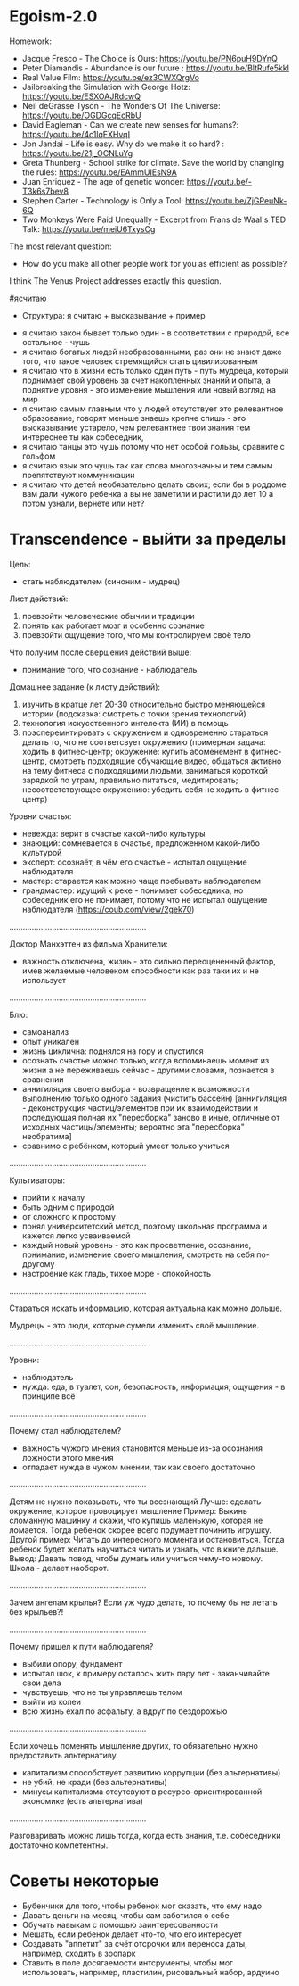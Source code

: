 # Egoism-2.0

Homework:
- Jacque Fresco - The Choice is Ours: https://youtu.be/PN6puH9DYnQ
- Peter Diamandis - Abundance is our future : https://youtu.be/BltRufe5kkI
- Real Value Film: https://youtu.be/ez3CWXQrgVo
- Jailbreaking the Simulation with George Hotz: https://youtu.be/ESXOAJRdcwQ
- Neil deGrasse Tyson - The Wonders Of The Universe: https://youtu.be/OGDGcqEcRbU
- David Eagleman - Can we create new senses for humans?: https://youtu.be/4c1lqFXHvqI
- Jon Jandai - Life is easy. Why do we make it so hard? : https://youtu.be/21j_OCNLuYg
- Greta Thunberg - School strike for climate. Save the world by changing the rules: https://youtu.be/EAmmUIEsN9A
- Juan Enriquez - The age of genetic wonder: https://youtu.be/-T3k6s7bev8
- Stephen Carter - Technology is Only a Tool: https://youtu.be/ZjGPeuNk-6Q
- Two Monkeys Were Paid Unequally - Excerpt from Frans de Waal's TED Talk: https://youtu.be/meiU6TxysCg

The most relevant question: 
- How do you make all other people work for you as efficient as possible? 

I think The Venus Project addresses exactly this question.


#ясчитаю
* Структура: я считаю + высказывание + пример
- я считаю закон бывает только один - в соответствии с природой, все остальное - чушь
- я считаю богатых людей необразованными, раз они не знают даже того, что такое человек стремящийся стать цивилизованным
- я считаю что в жизни есть только один путь - путь мудреца, который поднимает свой уровень за счет накопленных знаний и опыта, а поднятие уровня - это изменение мышления или новый взгляд на мир
- я считаю самым главным что у людей отсутствует это релевантное образование, говорят меньше знаешь крепче спишь - это высказывание устарело, чем релевантнее твои знания тем интереснее ты как собеседник, 
- я считаю танцы это чушь потому что нет особой пользы, сравните с гольфом
- я считаю язык это чушь так как cлова многозначны и тем самым препятствуют коммуникации
- я считаю что детей необязательно делать своих; если бы в роддоме вам дали чужого ребенка а вы не заметили и растили до лет 10 а потом узнали, вернёте или нет?



# Transcendence - выйти за пределы
Цель: 
- стать наблюдателем (синоним - мудрец)

Лист действий:
1) превзойти человеческие обычии и традиции
2) понять как работает мозг и особенно сознание
3) превзойти ощущение того, что мы контролируем своё тело

Что получим после свершения действий выше:
- понимание того, что сознание - наблюдатель

Домашнее задание (к листу действий):
1) изучить в кратце лет 20-30 относительно быстро меняющейся истории (подсказка: смотреть с точки зрения технологий)
2) технология искусственного интелекта (ИИ) в помощь
3) поэсперемнтировать с окружением и одновременно стараться делать то, что не соответсвует окружению (примерная задача: ходить в фитнес-центр; окружение: купить абоменемент в фитнес-центр, смотреть подходящие обучающие видео, общаться активно на тему фитнеса с подходящими людьми, заниматься короткой зарядкой по утрам, правильно питаться, медитировать; несоответствующее окружению: убедить себя не ходить в фитнес-центр)

Уровни счастья:
- невежда: верит в счастье какой-либо культуры
- знающий: сомневается в счастье, предложенном какой-либо культурой
- эксперт: осознаёт, в чём его счастье - испытал ощущение наблюдателя
- мастер: старается как можно чаще пребывать наблюдателем
- грандмастер: идущий к реке - понимает собеседника, но собеседник его не понимает, потому что не испытал ощущение наблюдателя (https://coub.com/view/2gek70)

.............................................................

Доктор Манхэттен из фильма Хранители: 
- важность отключена, жизнь - это сильно переоцененный фактор, имев желаемые человеком способности как раз таки их и не использует

.............................................................

Блю:
- самоанализ
- опыт уникален
- жизнь циклична: поднялся на гору и спустился
- осознать счастье можно только, когда вспоминаешь момент из жизни а не переживаешь сейчас - другими словами, познается в сравнении
- аннигиляция своего выбора - возвращение к возможности выполнению только одного задания (чистить бассейн) [аннигиляция - деконструкция частиц/элементов при их взаимодействии и последующая полная их "пересборка" заново в иные, отличные от исходных частицы/элементы; вероятно эта "пересборка" необратима]
- сравнимо с ребёнком, который умеет только учиться

.............................................................

Культиваторы:
- прийти к началу
- быть одним с природой
- от сложного к простому
- понял университетский метод, поэтому школьная программа и кажется легко усваиваемой
- каждый новый уровень - это как просветление, осознание, понимание, изменение своего мышления, смотреть на себя по-другому
- настроение как гладь, тихое море - спокойность

.............................................................

Стараться искать информацию, которая актуальна как можно дольше.

Мудрецы - это люди, которые сумели изменить своё мышление.

.............................................................

Уровни:
- наблюдатель
- нужда: еда, в туалет, сон, безопасность, информация, ощущения - в принципе всё

.............................................................

Почему стал наблюдателем?
- важность чужого мнения становится меньше из-за осознания ложности этого мнения
- отпадает нужда в чужом мнении, так как своего достаточно


.............................................................

Детям не нужно показывать, что ты всезнающий
Лучше: сделать окружение, которое провоцирует мышление
Пример: Выкинь сломанную машинку и скажи, что купишь маленькую, которая не ломается. Тогда ребенок скорее всего подумает починить игрушку.
Другой пример: Читать до интересного момента и остановиться. Тогда ребенок будет желать научиться читать и узнать, что в книге дальше.
Вывод: Давать повод, чтобы думать или учиться чему-то новому. Школа - делает наоборот. 

.............................................................

Зачем ангелам крылья? Если уж чудо делать, то почему бы не летать без крыльев?!

.............................................................

Почему пришел к пути наблюдателя?
- выбили опору, фундамент
- испытал шок, к примеру осталось жить пару лет - заканчивайте свои дела
- чувствуешь, что не ты управляешь телом
- выйти из колеи
- всю жизнь ехал по асфальту, а вдруг по бездорожью

.............................................................

Если хочешь поменять мышление других, то обязательно нужно предоставить альтернативу.
- капитализм способствует развитию коррупции (без альтернативы)
- не убий, не кради (без альтернативы)
- минусы капитализма отсутсвуют в ресурсо-ориентированной экономике (есть альтернатива)

.............................................................

Разговаривать можно лишь тогда, когда есть знания, т.е. собеседники достаточно компетентны.


# Советы некоторые
- Бубенчики для того, чтобы ребенок мог сказать, что ему надо
- Давать деньги на месяц, чтобы сам заботился о себе
- Обучать навыкам с помощью заинтересованности
- Мешать, если ребенок делает что-то, что его интересует
- Создавать "аппетит" за счёт отсрочки или переноса даты, например, сходить в зоопарк
- Ставить в поле досягаемости интсрументы, чтобы мог использовать, например, пластилин, рисовальный набор, ардуино 
